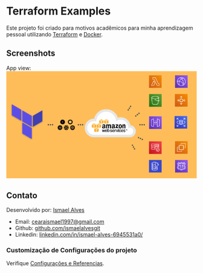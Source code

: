 # Terraform Examples

Este projeto foi criado para motivos acadêmicos para minha aprendizagem pessoal
utilizando [Terraform](https://www.terraform.io/) e [Docker](https://www.docker.com/).


## Screenshots
App view:
![App UI](/cover.png)

## Contato
Desenvolvido por: [Ismael Alves](https://github.com/ismaelalvesgit)

* Email: [cearaismael1997@gmail.com](mailto:cearaismael1997@gmail.com) 
* Github: [github.com/ismaelalvesgit](https://github.com/ismaelalvesgit)
* Linkedin: [linkedin.com/in/ismael-alves-6945531a0/](https://www.linkedin.com/in/ismael-alves-6945531a0/)

### Customização de Configurações do projeto
Verifique [Configurações e Referencias](https://www.terraform.io/docs).
